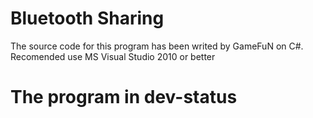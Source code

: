 # Bluetooth Sharing
The source code for this program has been writed by GameFuN on C#. 
Recomended use MS Visual Studio 2010 or better
# The program in dev-status
